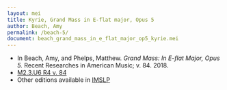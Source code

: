 ```yaml
---
layout: mei
title: Kyrie, Grand Mass in E-flat major, Opus 5 
author: Beach, Amy
permalink: /beach-5/
document: beach_grand_mass_in_e_flat_major_op5_kyrie.mei
---
```


- In Beach, Amy, and Phelps, Matthew. *Grand Mass: In E-flat Major, Opus 5.* Recent Researches in American Music; v. 84. 2018.
- <a href="https://tufts-primo.hosted.exlibrisgroup.com/permalink/f/14dinuo/01TUN_ALMA21190686410003851" target="_blank">M2.3.U6 R4 v. 84</a>
- Other editions available in <a href="https://imslp.org/wiki/Mass_in_E-flat_major%2C_Op.5_(Beach%2C_Amy_Marcy)" target="_blank">IMSLP</a>
